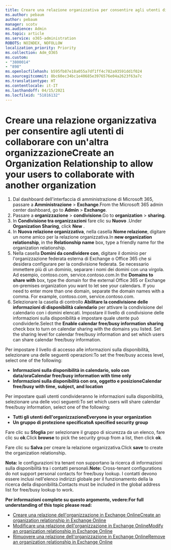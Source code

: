```yaml
---
title: Creare una relazione organizzativa per consentire agli utenti di collaborare con un'altra organizzazione
ms.author: pebaum
author: pebaum
manager: scotv
ms.audience: Admin
ms.topic: article
ms.service: o365-administration
ROBOTS: NOINDEX, NOFOLLOW
localization_priority: Priority
ms.collection: Adm_O365
ms.custom:
- "3800014"
- "898"
ms.openlocfilehash: b595fb87e18a055a7df1ff4c782a93591dd1f024
ms.sourcegitcommit: 8bc60ec34bc1e40685e3976576e04a2623f63a7c
ms.translationtype: HT
ms.contentlocale: it-IT
ms.lasthandoff: 04/15/2021
ms.locfileid: "51816132"
---
```

# <a name="create-an-organization-relationship-to-allow-your-users-to-collaborate-with-another-organization"></a><span data-ttu-id="dd097-102">Creare una relazione organizzativa per consentire agli utenti di collaborare con un'altra organizzazione</span><span class="sxs-lookup"><span data-stu-id="dd097-102">Create an Organization Relationship to allow your users to collaborate with another organization</span></span>

1. <span data-ttu-id="dd097-103">Dal dashboard dell'interfaccia di amministrazione di Microsoft 365, passare a **Amministrazione** > **Exchange**.</span><span class="sxs-lookup"><span data-stu-id="dd097-103">From the Microsoft 365 admin center dashboard, go to **Admin** > **Exchange**.</span></span>
2. <span data-ttu-id="dd097-104">Passare a **organizzazione** > **condivisione**.</span><span class="sxs-lookup"><span data-stu-id="dd097-104">Go to **organization** > **sharing**.</span></span>
3. <span data-ttu-id="dd097-105">In **Condivisione tra organizzazioni** fare clic su **Nuovo** .</span><span class="sxs-lookup"><span data-stu-id="dd097-105">Under **Organization Sharing**, click **New** .</span></span>
4. <span data-ttu-id="dd097-106">In **Nuova relazione organizzativa**, nella casella **Nome relazione**, digitare un nome amico per la relazione organizzativa.</span><span class="sxs-lookup"><span data-stu-id="dd097-106">In **new organization relationship**, in the **Relationship name** box, type a friendly name for the organization relationship.</span></span>
5. <span data-ttu-id="dd097-p101">Nella casella **Domini da condividere con**, digitare il dominio per l'organizzazione federata esterna di Exchange o Office 365 che si desidera configurare per la condivisione federata. Se necessario immettere più di un dominio, separare i nomi dei domini con una virgola. Ad esempio, contoso.com, service.contoso.com.</span><span class="sxs-lookup"><span data-stu-id="dd097-p101">In the **Domains to share with** box, type the domain for the external Office 365 or Exchange on-premises organization you want to let see your calendars. If you need to enter more than one domain, separate the domain names with a comma. For example, contoso.com, service.contoso.com.</span></span>
6. <span data-ttu-id="dd097-p102">Selezionare la casella di controllo **Abilitare la condivisione delle informazioni di disponibilità calendario** per attivare la condivisione del calendario con i domini elencati. Impostare il livello di condivisione delle informazioni sulla disponibilità e impostare quale utente può condividerle.</span><span class="sxs-lookup"><span data-stu-id="dd097-p102">Select the **Enable calendar free/busy information sharing** check box to turn on calendar sharing with the domains you listed. Set the sharing level for calendar free/busy information and set which users can share calendar free/busy information.</span></span>  

<span data-ttu-id="dd097-112">Per impostare il livello di accesso alle informazioni sulla disponibilità, selezionare una delle seguenti operazioni:</span><span class="sxs-lookup"><span data-stu-id="dd097-112">To set the free/busy access level, select one of the following:</span></span>

- <span data-ttu-id="dd097-113">**Informazioni sulla disponibilità in calendario, solo con data/ora**</span><span class="sxs-lookup"><span data-stu-id="dd097-113">**Calendar free/busy information with time only**</span></span>
- <span data-ttu-id="dd097-114">**Informazioni sulla disponibilità con ora, oggetto e posizione**</span><span class="sxs-lookup"><span data-stu-id="dd097-114">**Calendar free/busy with time, subject, and location**</span></span>  

 <span data-ttu-id="dd097-115">Per impostare quali utenti condivideranno le informazioni sulla disponibilità, selezionare una delle voci seguenti:</span><span class="sxs-lookup"><span data-stu-id="dd097-115">To set which users will share calendar free/busy information, select one of the following:</span></span>

- <span data-ttu-id="dd097-116">**Tutti gli utenti dell'organizzazione**</span><span class="sxs-lookup"><span data-stu-id="dd097-116">**Everyone in your organization**</span></span>
- <span data-ttu-id="dd097-117">**Un gruppo di protezione specificato**</span><span class="sxs-lookup"><span data-stu-id="dd097-117">**A specified security group**</span></span>  

<span data-ttu-id="dd097-118">Fare clic su **Sfoglia** per selezionare il gruppo di sicurezza da un elenco, fare clic su **ok**.</span><span class="sxs-lookup"><span data-stu-id="dd097-118">Click **browse** to pick the security group from a list, then click **ok**.</span></span>

<span data-ttu-id="dd097-119">Fare clic su **Salva** per creare la relazione organizzativa.</span><span class="sxs-lookup"><span data-stu-id="dd097-119">Click **save** to create the organization relationship.</span></span>  

<span data-ttu-id="dd097-120">**Nota:** le configurazioni tra tenant non supportano la ricerca di informazioni sulla disponibilità tra i contatti personali.</span><span class="sxs-lookup"><span data-stu-id="dd097-120">**Note:** Cross-tenant configurations do not support personal contacts for free/busy lookup.</span></span> <span data-ttu-id="dd097-121">I contatti devono essere inclusi nell'elenco indirizzi globale per il funzionamento della la ricerca della disponibilità.</span><span class="sxs-lookup"><span data-stu-id="dd097-121">Contacts must be included in the global address list for free/busy lookup to work.</span></span>

<span data-ttu-id="dd097-122">**Per informazioni complete su questo argomento, vedere:**</span><span class="sxs-lookup"><span data-stu-id="dd097-122">**For full understanding of this topic please read:**</span></span>

- [<span data-ttu-id="dd097-123">Creare una relazione dell'organizzazione in Exchange Online</span><span class="sxs-lookup"><span data-stu-id="dd097-123">Create an organization relationship in Exchange Online</span></span>](https://docs.microsoft.com/exchange/sharing/organization-relationships/create-an-organization-relationship)
- [<span data-ttu-id="dd097-124">Modificare una relazione dell'organizzazione in Exchange Online</span><span class="sxs-lookup"><span data-stu-id="dd097-124">Modify an organization relationship in Exchange Online</span></span>](https://docs.microsoft.com/exchange/sharing/organization-relationships/modify-an-organization-relationship)
- [<span data-ttu-id="dd097-125">Rimuovere una relazione dell'organizzazione in Exchange Online</span><span class="sxs-lookup"><span data-stu-id="dd097-125">Remove an organization relationship in Exchange Online</span></span>](https://docs.microsoft.com/exchange/sharing/organization-relationships/remove-an-organization-relationship)
